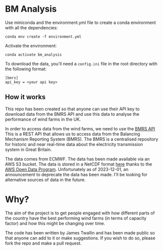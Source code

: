 # BM Analysis


Use miniconda and the environment.yml file to create a conda environment with all the dependencies:

```conda env create -f environment.yml```

Activate the environment:

```conda activate bm_analysis```

To download the data, you'll need a `config.ini` file in the root directory with the following format:

```
[bmrs]
api_key = <your api key>
```

## How it works

This repo has been created so that anyone can use their API key to download data from the BMRS API and use this data to analyse the performance of wind farms in the UK.

In order to access data from the wind farms, we need to use the [BMRS API][1] This is a REST API that allows us to access data from the Balancing Mechanism Reporting System (BMRS). The BMRS is a centralised repository for historic and near real-time data about the electricity transmission system in Great Britain.

The data comes from ECMWF. The data has been made available via an AWS S3 bucket. The data is stored in a NetCDF format [here][2] thanks to the [AWS Open Data Program][2]. Unfortunately as of 2023-12-01, an announcement to deprecate the data has been made. I'll be looking for alternative sources of data in the future.

# Why?

The aim of the project is to get people engaged with how different parts of the country have the best performing wind farms (in terms of capacity factor) and how this might be changing over time.

The code has been written by James Twallin and has been made public so that anyone can add to it or make suggestions. If you wish to do so, please fork the repo and make a pull request.

[1]: https://www.elexon.co.uk/guidance-note/bmrs-api-data-push-user-guide/
[2]: https://registry.opendata.aws/ecmwf-era5/